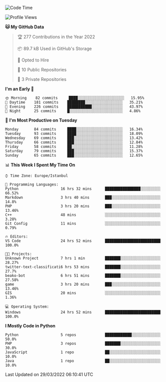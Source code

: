 <!--START_SECTION:waka-->
![Code Time](http://img.shields.io/badge/Code%20Time-111%20hrs%2059%20mins-blue)

![Profile Views](http://img.shields.io/badge/Profile%20Views-13-blue)

**🐱 My GitHub Data** 

> 🏆 277 Contributions in the Year 2022
 > 
> 📦 89.7 kB Used in GitHub's Storage 
 > 
> 💼 Opted to Hire
 > 
> 📜 10 Public Repositories 
 > 
> 🔑 3 Private Repositories  
 > 
**I'm an Early 🐤** 

```text
🌞 Morning    82 commits     ████░░░░░░░░░░░░░░░░░░░░░   15.95% 
🌆 Daytime    181 commits    ████████░░░░░░░░░░░░░░░░░   35.21% 
🌃 Evening    226 commits    ███████████░░░░░░░░░░░░░░   43.97% 
🌙 Night      25 commits     █░░░░░░░░░░░░░░░░░░░░░░░░   4.86%

```
📅 **I'm Most Productive on Tuesday** 

```text
Monday       84 commits     ████░░░░░░░░░░░░░░░░░░░░░   16.34% 
Tuesday      93 commits     ████░░░░░░░░░░░░░░░░░░░░░   18.09% 
Wednesday    69 commits     ███░░░░░░░░░░░░░░░░░░░░░░   13.42% 
Thursday     66 commits     ███░░░░░░░░░░░░░░░░░░░░░░   12.84% 
Friday       58 commits     ██░░░░░░░░░░░░░░░░░░░░░░░   11.28% 
Saturday     79 commits     ███░░░░░░░░░░░░░░░░░░░░░░   15.37% 
Sunday       65 commits     ███░░░░░░░░░░░░░░░░░░░░░░   12.65%

```


📊 **This Week I Spent My Time On** 

```text
⌚︎ Time Zone: Europe/Istanbul

💬 Programming Languages: 
Python                   16 hrs 32 mins      ████████████████░░░░░░░░░   66.52% 
Markdown                 3 hrs 40 mins       ███░░░░░░░░░░░░░░░░░░░░░░   14.8% 
PHP                      3 hrs 20 mins       ███░░░░░░░░░░░░░░░░░░░░░░   13.46% 
C++                      48 mins             ░░░░░░░░░░░░░░░░░░░░░░░░░   3.28% 
Git Config               11 mins             ░░░░░░░░░░░░░░░░░░░░░░░░░   0.79%

🔥 Editors: 
VS Code                  24 hrs 52 mins      █████████████████████████   100.0%

🐱‍💻 Projects: 
Unknown Project          7 hrs 1 min         ███████░░░░░░░░░░░░░░░░░░   28.27% 
twitter-text-classificati6 hrs 53 mins       ███████░░░░░░░░░░░░░░░░░░   27.7% 
beako-bot                6 hrs 51 mins       ███████░░░░░░░░░░░░░░░░░░   27.58% 
game                     3 hrs 20 mins       ███░░░░░░░░░░░░░░░░░░░░░░   13.46% 
GIS                      20 mins             ░░░░░░░░░░░░░░░░░░░░░░░░░   1.36%

💻 Operating System: 
Windows                  24 hrs 52 mins      █████████████████████████   100.0%

```

**I Mostly Code in Python** 

```text
Python                   5 repos             ████████████░░░░░░░░░░░░░   50.0% 
PHP                      3 repos             ███████░░░░░░░░░░░░░░░░░░   30.0% 
JavaScript               1 repo              ██░░░░░░░░░░░░░░░░░░░░░░░   10.0% 
Java                     1 repo              ██░░░░░░░░░░░░░░░░░░░░░░░   10.0%

```



 Last Updated on 29/03/2022 06:10:41 UTC
<!--END_SECTION:waka-->

<!--
**3nws/3nws** is a ✨ _special_ ✨ repository because its `README.md` (this file) appears on your GitHub profile.

Here are some ideas to get you started:

- 🔭 I’m currently working on ...
- 🌱 I’m currently learning ...
- 👯 I’m looking to collaborate on ...
- 🤔 I’m looking for help with ...
- 💬 Ask me about ...
- 📫 How to reach me: ...
- 😄 Pronouns: ...
- ⚡ Fun fact: ...
-->
